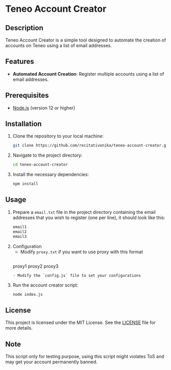 # Teneo Account Creator

## Description
Teneo Account Creator is a simple tool designed to automate the creation of accounts on Teneo using a list of email addresses.

## Features
- **Automated Account Creation**: Register multiple accounts using a list of email addresses.

## Prerequisites
- [Node.js](https://nodejs.org/) (version 12 or higher)

## Installation

1. Clone the repository to your local machine:
   ```bash
   git clone https://github.com/recitativonika/teneo-account-creator.git
   ```
2. Navigate to the project directory:
   ```bash
   cd teneo-account-creator
   ```
4. Install the necessary dependencies:
   ```bash
   npm install
   ```

## Usage

1. Prepare a `email.txt` file in the project directory containing the email addresses that you wish to register (one per line), it should look like this:
	```bash
 	email1
 	email2
 	email3
 	```
2. Configuration
 	- Modify `proxy.txt` if you want to use proxy with this format
	  ```bash
   proxy1
   proxy2
   proxy3
   	  ```
	- Modify the `config.js` file to set your configurations
	
4. Run the account creator script:
	```bash
	node index.js
	```

## License
This project is licensed under the MIT License. See the [LICENSE](LICENSE) file for more details.

## Note
This script only for testing purpose, using this script might violates ToS and may get your account permanently banned.
